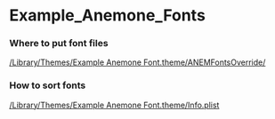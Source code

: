 # Example_Anemone_Fonts


### Where to put font files
 
[/Library/Themes/Example Anemone Font.theme/ANEMFontsOverride/](https://github.com/mwoolweaver/Example_Anemone_Fonts/tree/master/Example_Anemone_Font/Library/Themes/Example%20Anemone%20Font.theme/ANEMFontsOverride)

### How to sort fonts

[/Library/Themes/Example Anemone Font.theme/Info.plist](https://github.com/mwoolweaver/Example_Anemone_Fonts/blob/master/Example_Anemone_Font/Library/Themes/Example%20Anemone%20Font.theme/Info.plist)
